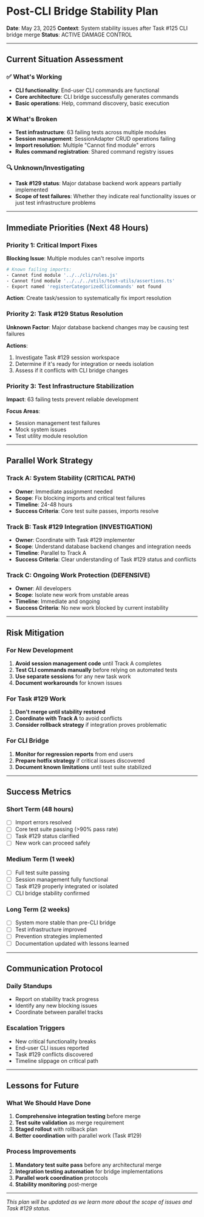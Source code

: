 # Post-CLI Bridge Stability Plan

**Date**: May 23, 2025
**Context**: System stability issues after Task #125 CLI bridge merge
**Status**: ACTIVE DAMAGE CONTROL

---

## Current Situation Assessment

### ✅ What's Working

- **CLI functionality**: End-user CLI commands are functional
- **Core architecture**: CLI bridge successfully generates commands
- **Basic operations**: Help, command discovery, basic execution

### ❌ What's Broken

- **Test infrastructure**: 63 failing tests across multiple modules
- **Session management**: SessionAdapter CRUD operations failing
- **Import resolution**: Multiple "Cannot find module" errors
- **Rules command registration**: Shared command registry issues

### 🔍 Unknown/Investigating

- **Task #129 status**: Major database backend work appears partially implemented
- **Scope of test failures**: Whether they indicate real functionality issues or just test infrastructure problems

---

## Immediate Priorities (Next 48 Hours)

### Priority 1: Critical Import Fixes

**Blocking Issue**: Multiple modules can't resolve imports

```bash
# Known failing imports:
- Cannot find module '../../cli/rules.js'
- Cannot find module '../../../utils/test-utils/assertions.ts'
- Export named 'registerCategorizedCliCommands' not found
```

**Action**: Create task/session to systematically fix import resolution

### Priority 2: Task #129 Status Resolution

**Unknown Factor**: Major database backend changes may be causing test failures

**Actions**:

1. Investigate Task #129 session workspace
2. Determine if it's ready for integration or needs isolation
3. Assess if it conflicts with CLI bridge changes

### Priority 3: Test Infrastructure Stabilization

**Impact**: 63 failing tests prevent reliable development

**Focus Areas**:

- Session management test failures
- Mock system issues
- Test utility module resolution

---

## Parallel Work Strategy

### Track A: System Stability (CRITICAL PATH)

- **Owner**: Immediate assignment needed
- **Scope**: Fix blocking imports and critical test failures
- **Timeline**: 24-48 hours
- **Success Criteria**: Core test suite passes, imports resolve

### Track B: Task #129 Integration (INVESTIGATION)

- **Owner**: Coordinate with Task #129 implementer
- **Scope**: Understand database backend changes and integration needs
- **Timeline**: Parallel to Track A
- **Success Criteria**: Clear understanding of Task #129 status and conflicts

### Track C: Ongoing Work Protection (DEFENSIVE)

- **Owner**: All developers
- **Scope**: Isolate new work from unstable areas
- **Timeline**: Immediate and ongoing
- **Success Criteria**: No new work blocked by current instability

---

## Risk Mitigation

### For New Development

1. **Avoid session management code** until Track A completes
2. **Test CLI commands manually** before relying on automated tests
3. **Use separate sessions** for any new task work
4. **Document workarounds** for known issues

### For Task #129 Work

1. **Don't merge until stability restored**
2. **Coordinate with Track A** to avoid conflicts
3. **Consider rollback strategy** if integration proves problematic

### For CLI Bridge

1. **Monitor for regression reports** from end users
2. **Prepare hotfix strategy** if critical issues discovered
3. **Document known limitations** until test suite stabilized

---

## Success Metrics

### Short Term (48 hours)

- [ ] Import errors resolved
- [ ] Core test suite passing (>90% pass rate)
- [ ] Task #129 status clarified
- [ ] New work can proceed safely

### Medium Term (1 week)

- [ ] Full test suite passing
- [ ] Session management fully functional
- [ ] Task #129 properly integrated or isolated
- [ ] CLI bridge stability confirmed

### Long Term (2 weeks)

- [ ] System more stable than pre-CLI bridge
- [ ] Test infrastructure improved
- [ ] Prevention strategies implemented
- [ ] Documentation updated with lessons learned

---

## Communication Protocol

### Daily Standups

- Report on stability track progress
- Identify any new blocking issues
- Coordinate between parallel tracks

### Escalation Triggers

- New critical functionality breaks
- End-user CLI issues reported
- Task #129 conflicts discovered
- Timeline slippage on critical path

---

## Lessons for Future

### What We Should Have Done

1. **Comprehensive integration testing** before merge
2. **Test suite validation** as merge requirement
3. **Staged rollout** with rollback plan
4. **Better coordination** with parallel work (Task #129)

### Process Improvements

1. **Mandatory test suite pass** before any architectural merge
2. **Integration testing automation** for bridge implementations
3. **Parallel work coordination** protocols
4. **Stability monitoring** post-merge

---

_This plan will be updated as we learn more about the scope of issues and Task #129 status._

